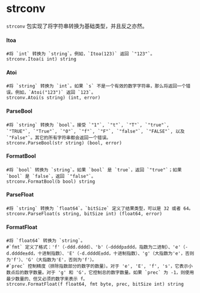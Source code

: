 # strconv

`strconv` 包实现了将字符串转换为基础类型，并且反之亦然。

#### Itoa

    #将 `int` 转换为 `string`。例如，`Itoa(123)` 返回 `"123"`。
    strconv.Itoa(i int) string

#### Atoi

    #将 `string` 转换为 `int`。如果 `s` 不是一个有效的数字字符串，那么将返回一个错误。例如，`Atoi("123")` 返回 `123`。
    strconv.Atoi(s string) (int, error)

#### ParseBool

    #将 `string` 转换为 `bool`。接受 `"1"`, `"t"`, `"T"`, `"true"`, `"TRUE"`, `"True"`, `"0"`, `"f"`, `"F"`, `"false"`, `"FALSE"`, 以及 `"False"`。其它的所有字符串都会返回一个错误。
    strconv.ParseBool(str string) (bool, error)

#### FormatBool

    #将 `bool` 转换为 `string`。如果 `bool` 是 `true`，返回 `"true"`；如果 `bool` 是 `false`，返回 `"false"`。
    strconv.FormatBool(b bool) string

#### ParseFloat

    #将 `string` 转换为 `float64`。`bitSize` 定义了结果类型，可以是 32 或者 64。
    strconv.ParseFloat(s string, bitSize int) (float64, error)

#### FormatFloat

    #将 `float64` 转换为 `string`。
    #`fmt` 定义了格式：'f'（-ddd.dddd）、'b'（-ddddp±ddd，指数为二进制）、'e'（-d.dddde±dd，十进制指数）、'E'（-d.ddddE±dd，十进制指数）、'g'（大指数为'e'，否则为'f'）、'G'（大指数为'E'，否则为'f'）。
    #`prec` 控制精度（排除指数部分的数字的数量）。对于 'e', 'E', 'f', 's'，它表示小数点后的数字数量。对于 'g' 和 'G'，它控制总的数字数量。如果 `prec` 为 -1，则使用最少数量的、但又必须的数字来表示 f。
    strconv.FormatFloat(f float64, fmt byte, prec, bitSize int) string


